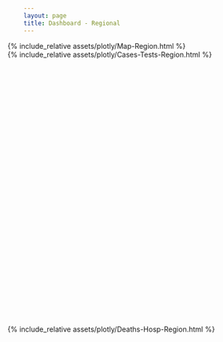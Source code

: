 ```yaml
---
layout: page
title: Dashboard - Regional
---
```


<div style="max-width: 48rem; margin-left: -2rem; margin-right: -2rem">
  {% include_relative assets/plotly/Map-Region.html %}
  <div style="height: 550px">
    {% include_relative assets/plotly/Cases-Tests-Region.html %}
  </div>
  {% include_relative assets/plotly/Deaths-Hosp-Region.html %}
</div>
